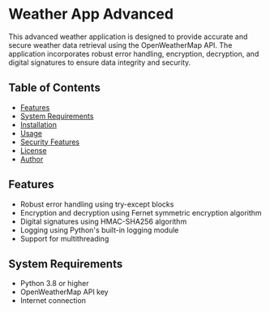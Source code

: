 <h1>Weather App Advanced</h1>

<p>This advanced weather application is designed to provide accurate and secure weather data retrieval using the OpenWeatherMap API. The application incorporates robust error handling, encryption, decryption, and digital signatures to ensure data integrity and security.</p>

<h2>Table of Contents</h2>

<ul>
<li><a href="#features">Features</a></li>
<li><a href="#system-requirements">System Requirements</a></li>
<li><a href="#installation">Installation</a></li>
<li><a href="#usage">Usage</a></li>
<li><a href="#security-features">Security Features</a></li>
<li><a href="#license">License</a></li>
<li><a href="#author">Author</a></li>
</ul>

<h2 id="features">Features</h2>

<ul>
<li>Robust error handling using try-except blocks</li>
<li>Encryption and decryption using Fernet symmetric encryption algorithm</li>
<li>Digital signatures using HMAC-SHA256 algorithm</li>
<li>Logging using Python's built-in logging module</li>
<li>Support for multithreading</li>
</ul>

<h2 id="system-requirements">System Requirements</h2>

<ul>
<li>Python 3.8 or higher</li>
<li>OpenWeatherMap API key</li>
<li>Internet connection</li>
</ul>


